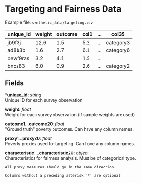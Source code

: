 # Targeting and Fairness Data

Example file: `synthetic_data/targeting.csv` <br>

| unique_id | weight | outcome | col1 | ... | col35     |
|-----------|--------|---------|------|-----|-----------|
| jb9f3j    | 12.6   | 1.5     | 5.2  | ... | category3 |
| ad8b3b    | 1.6    | 2.7     | 6.1  | ... | category6 |
| oewf9ras  | 3.2    | 4.1     | 1.5  | ... |           |
| bncz83    | 6.0    | 0.9     | 2.6  | ... | category2 |


## Fields <br>
***unique_id**: _string_ <br>
Unique ID for each survey observation

**weight**: _float_ <br>
Weight for each survey observation (if sample weights are used)

**outcome1**...**outcome20**: _float_ <br>
"Ground truth" poverty outcomes. Can have any column names.

**proxy1**...**proxy20**: _float_ <br>
Poverty proxies used for targeting. Can have any column names.

**characteristic1**...**characteristic20**: _object_ <br>
Characteristics for fairness analysis. Must be of categorical type.

```{warning}
All proxy measures should go in the same direction! 
```

```{note}
Columns without a preceding asterisk '*' are optional
```
